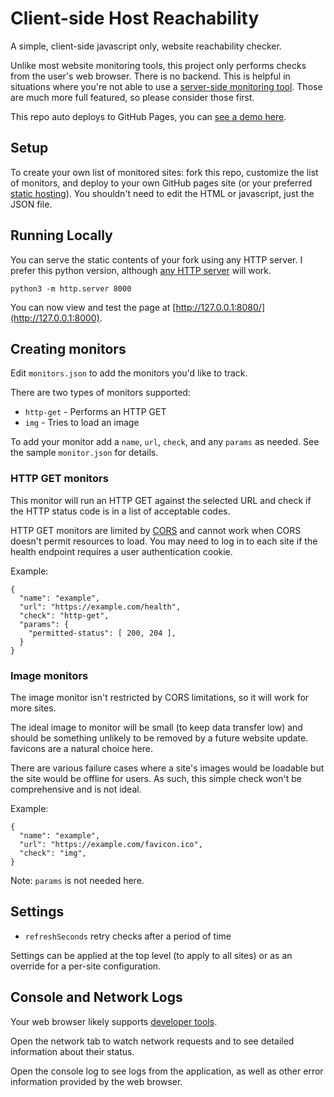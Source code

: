# Client-side Host Reachability

A simple, client-side javascript only, website reachability checker.

Unlike most website monitoring tools, this project only performs checks from the user's web browser.
There is no backend.
This is helpful in situations where you're not able to use a [server-side monitoring tool](https://github.com/Enapiuz/awesome-monitoring).
Those are much more full featured, so please consider those first.

This repo auto deploys to GitHub Pages, you can [see a demo here](https://alexsci.com/host-reachability-check/).

## Setup

To create your own list of monitored sites: fork this repo, customize the list of monitors, and deploy to your own GitHub pages site (or your preferred [static hosting](https://github.com/b-long/awesome-static-hosting-and-cms#free-hosting)).
You shouldn't need to edit the HTML or javascript, just the JSON file.


## Running Locally

You can serve the static contents of your fork using any HTTP server.
I prefer this python version, although [any HTTP server](https://github.com/praharshjain/http-server-one-liners) will work.

    python3 -m http.server 8000

You can now view and test the page at [http://127.0.0.1:8080/](http://127.0.0.1:8000).


## Creating monitors

Edit `monitors.json` to add the monitors you'd like to track.

There are two types of monitors supported:
* `http-get` - Performs an HTTP GET
* `img` - Tries to load an image

To add your monitor add a `name`, `url`, `check`, and any `params` as needed.
See the sample `monitor.json` for details.


### HTTP GET monitors

This monitor will run an HTTP GET against the selected URL and check if the HTTP status code is in a list of acceptable codes.

HTTP GET monitors are limited by [CORS](https://developer.mozilla.org/en-US/docs/Web/HTTP/CORS) and cannot work when CORS doesn't permit resources to load.
You may need to log in to each site if the health endpoint requires a user authentication cookie.

Example:
```
{
  "name": "example",
  "url": "https://example.com/health",
  "check": "http-get",
  "params": {
    "permitted-status": [ 200, 204 ],
  }
}
```

### Image monitors

The image monitor isn't restricted by CORS limitations, so it will work for more sites.

The ideal image to monitor will be small (to keep data transfer low) and should be something unlikely to be removed by a future website update.
favicons are a natural choice here.

There are various failure cases where a site's images would be loadable but the site would be offline for users.
As such, this simple check won't be comprehensive and is not ideal.

Example:
```
{
  "name": "example",
  "url": "https://example.com/favicon.ico",
  "check": "img",
}
```
Note: `params` is not needed here.


## Settings

* `refreshSeconds` retry checks after a period of time

Settings can be applied at the top level (to apply to all sites) or as an override for a per-site configuration.


## Console and Network Logs

Your web browser likely supports [developer tools](https://www.computerhope.com/issues/ch002153.htm).

Open the network tab to watch network requests and to see detailed information about their status.

Open the console log to see logs from the application, as well as other error information provided by the web browser.

